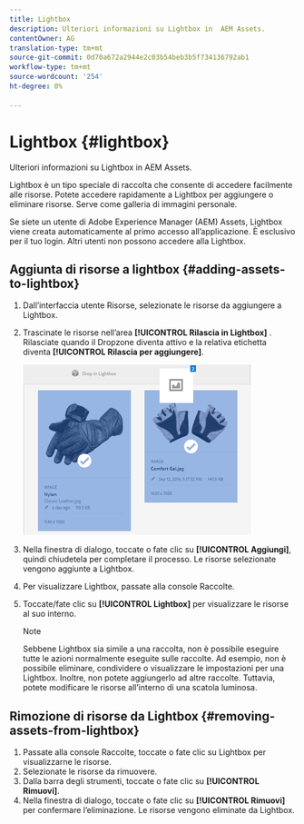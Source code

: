 ```yaml
---
title: Lightbox
description: Ulteriori informazioni su Lightbox in  AEM Assets.
contentOwner: AG
translation-type: tm+mt
source-git-commit: 0d70a672a2944e2c03b54beb3b5f734136792ab1
workflow-type: tm+mt
source-wordcount: '254'
ht-degree: 0%

---
```



# Lightbox {#lightbox}

Ulteriori informazioni su Lightbox in  AEM Assets.

Lightbox è un tipo speciale di raccolta che consente di accedere facilmente alle risorse. Potete accedere rapidamente a Lightbox per aggiungere o eliminare risorse. Serve come galleria di immagini personale.

Se siete un utente di Adobe Experience Manager (AEM) Assets, Lightbox viene creata automaticamente al primo accesso all’applicazione. È esclusivo per il tuo login. Altri utenti non possono accedere alla Lightbox.

## Aggiunta di risorse a lightbox {#adding-assets-to-lightbox}

1. Dall’interfaccia utente Risorse, selezionate le risorse da aggiungere a Lightbox.
1. Trascinate le risorse nell’area **[!UICONTROL Rilascia in Lightbox]** . Rilasciate quando il Dropzone diventa attivo e la relativa etichetta diventa **[!UICONTROL Rilascia per aggiungere]**.

   ![add_to_lightbox](assets/add_to_lightbox.png)

1. Nella finestra di dialogo, toccate o fate clic su **[!UICONTROL Aggiungi]**, quindi chiudetela per completare il processo. Le risorse selezionate vengono aggiunte a Lightbox.
1. Per visualizzare Lightbox, passate alla console Raccolte.
1. Toccate/fate clic su **[!UICONTROL Lightbox]** per visualizzare le risorse al suo interno.

   >[!NOTE]
   >
   >Sebbene Lightbox sia simile a una raccolta, non è possibile eseguire tutte le azioni normalmente eseguite sulle raccolte. Ad esempio, non è possibile eliminare, condividere o visualizzare le impostazioni per una Lightbox. Inoltre, non potete aggiungerlo ad altre raccolte. Tuttavia, potete modificare le risorse all’interno di una scatola luminosa.

## Rimozione di risorse da Lightbox {#removing-assets-from-lightbox}

1. Passate alla console Raccolte, toccate o fate clic su Lightbox per visualizzarne le risorse.
1. Selezionate le risorse da rimuovere.
1. Dalla barra degli strumenti, toccate o fate clic su **[!UICONTROL Rimuovi]**.
1. Nella finestra di dialogo, toccate o fate clic su **[!UICONTROL Rimuovi]** per confermare l’eliminazione. Le risorse vengono eliminate da Lightbox.

